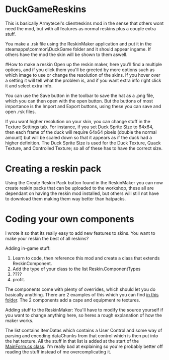 # DuckGameReskins
This is basically Armytecel's clientreskins mod in the sense that others wont need the mod, but with all features as normal reskins plus a couple extra stuff.

You make a .rsk file using the ReskinMaker application and put it in the steamapps\common\DuckGame folder and it should appear ingame.
If others have the mod the skin will be shown to them aswell.

#How to make a reskin
Open up the reskin maker, here you'll find a multiple options, and if you click them you'll be greeted by more options such as which image to use or change the resolution of the skins.
If you hover over a setting it will tell what the problem is, and if you want extra info right click it and select extra info.

You can use the Save button in the toolbar to save the hat as a .png file, which you can then open with the open button.
But the buttons of most importance is the Import and Export buttons, using these you can save and open .rsk files.

If you want higher resolution on your skin, you can change stuff in the Texture Settings tab. For instance, if you set Duck Sprite Size to 64x64, then each frame of the duck will require 64x64 pixels (double the normal amount) but will be scaled down so that it appears as if the duck had a higher definition.
The Duck Sprite Size is used for the Duck Texture, Quack Texture, and Controlled Texture; so all of these has to have the correct size.

# Creating a reskin pack
Using the Create Reskin Pack button found in the ReskinMaker you can now create reskin packs that can be uploaded to the workshop, these all are dependant on having the reskin mod installed, but others will still not have to download them making them way better than hatpacks.

# Coding your own components
I wrote it so that its really easy to add new features to skins.
You want to make your reskin the best of all reskins?

Adding in-game stuff:

1. Learn to code, then reference this mod and create a class that extends ReskinComponent.
2. Add the type of your class to the list Reskin.ComponentTypes
3. ????
4. profit.

The components come with plenty of overrides, which should let you do basically anything.
There are 2 examples of this which you can find [in this folder](https://github.com/eim64/DuckGameReskins/tree/master/reskins/build/src/ReskinComponents). The 2 components add a cape and equipment re textures.

Adding stuff to the ReskinMaker:
You'll have to modify the source yourself if you want to change anything here, so heres a rough explanation of how the maker works.

The list contains ItemDatas which contains a User Control and some way of parsing and encoding dataChunks from that control which is then put into the hat texture.
All the stuff in that list is added at the start of the [MainForm.cs class](https://github.com/eim64/DuckGameReskins/blob/master/ReskinMaker/ReskinMaker/MainForm.cs).
I'm really bad at explaining so you're probably better off reading the stuff instead of me overcomplicating it.